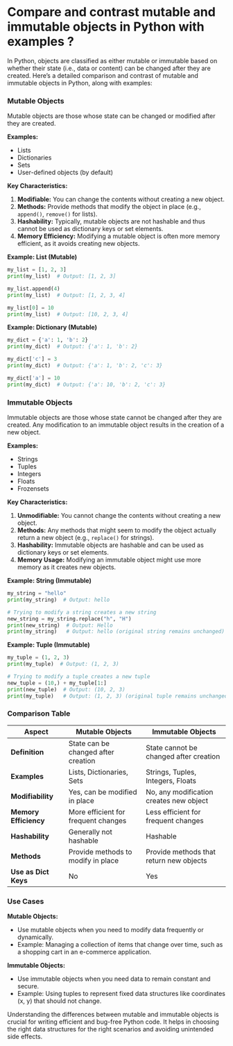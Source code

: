 # Compare and contrast mutable and immutable objects in Python with examples ?
In Python, objects are classified as either mutable or immutable based on whether their state (i.e., data or content) can be changed after they are created. Here’s a detailed comparison and contrast of mutable and immutable objects in Python, along with examples:

### Mutable Objects

Mutable objects are those whose state can be changed or modified after they are created.

**Examples:**
- Lists
- Dictionaries
- Sets
- User-defined objects (by default)

**Key Characteristics:**
1. **Modifiable:** You can change the contents without creating a new object.
2. **Methods:** Provide methods that modify the object in place (e.g., `append()`, `remove()` for lists).
3. **Hashability:** Typically, mutable objects are not hashable and thus cannot be used as dictionary keys or set elements.
4. **Memory Efficiency:** Modifying a mutable object is often more memory efficient, as it avoids creating new objects.

**Example: List (Mutable)**
```python
my_list = [1, 2, 3]
print(my_list)  # Output: [1, 2, 3]

my_list.append(4)
print(my_list)  # Output: [1, 2, 3, 4]

my_list[0] = 10
print(my_list)  # Output: [10, 2, 3, 4]
```

**Example: Dictionary (Mutable)**
```python
my_dict = {'a': 1, 'b': 2}
print(my_dict)  # Output: {'a': 1, 'b': 2}

my_dict['c'] = 3
print(my_dict)  # Output: {'a': 1, 'b': 2, 'c': 3}

my_dict['a'] = 10
print(my_dict)  # Output: {'a': 10, 'b': 2, 'c': 3}
```

### Immutable Objects

Immutable objects are those whose state cannot be changed after they are created. Any modification to an immutable object results in the creation of a new object.

**Examples:**
- Strings
- Tuples
- Integers
- Floats
- Frozensets

**Key Characteristics:**
1. **Unmodifiable:** You cannot change the contents without creating a new object.
2. **Methods:** Any methods that might seem to modify the object actually return a new object (e.g., `replace()` for strings).
3. **Hashability:** Immutable objects are hashable and can be used as dictionary keys or set elements.
4. **Memory Usage:** Modifying an immutable object might use more memory as it creates new objects.

**Example: String (Immutable)**
```python
my_string = "hello"
print(my_string)  # Output: hello

# Trying to modify a string creates a new string
new_string = my_string.replace("h", "H")
print(new_string)  # Output: Hello
print(my_string)   # Output: hello (original string remains unchanged)
```

**Example: Tuple (Immutable)**
```python
my_tuple = (1, 2, 3)
print(my_tuple)  # Output: (1, 2, 3)

# Trying to modify a tuple creates a new tuple
new_tuple = (10,) + my_tuple[1:]
print(new_tuple)  # Output: (10, 2, 3)
print(my_tuple)   # Output: (1, 2, 3) (original tuple remains unchanged)
```

### Comparison Table

| **Aspect**           | **Mutable Objects**                    | **Immutable Objects**                  |
|----------------------|----------------------------------------|----------------------------------------|
| **Definition**       | State can be changed after creation    | State cannot be changed after creation |
| **Examples**         | Lists, Dictionaries, Sets              | Strings, Tuples, Integers, Floats      |
| **Modifiability**    | Yes, can be modified in place          | No, any modification creates new object|
| **Memory Efficiency**| More efficient for frequent changes    | Less efficient for frequent changes    |
| **Hashability**      | Generally not hashable                 | Hashable                               |
| **Methods**          | Provide methods to modify in place     | Provide methods that return new objects|
| **Use as Dict Keys** | No                                     | Yes                                    |

### Use Cases

**Mutable Objects:**
- Use mutable objects when you need to modify data frequently or dynamically.
- Example: Managing a collection of items that change over time, such as a shopping cart in an e-commerce application.

**Immutable Objects:**
- Use immutable objects when you need data to remain constant and secure.
- Example: Using tuples to represent fixed data structures like coordinates (x, y) that should not change.

Understanding the differences between mutable and immutable objects is crucial for writing efficient and bug-free Python code. It helps in choosing the right data structures for the right scenarios and avoiding unintended side effects.
